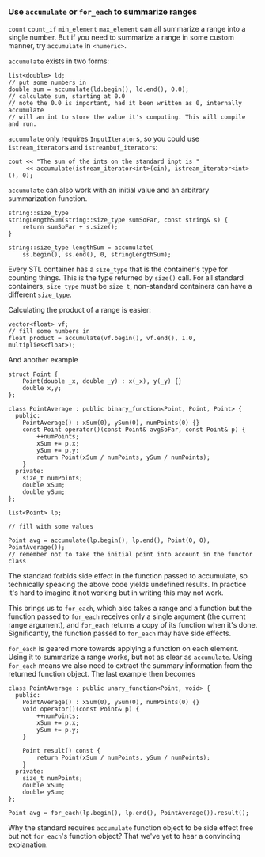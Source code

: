 ### Use `accumulate` or `for_each` to summarize ranges

`count` `count_if` `min_element` `max_element` can all summarize a range into a single number.
But if you need to summarize a range in some custom manner, try `accumulate` in `<numeric>`.

`accumulate` exists in two forms:
```
list<double> ld;
// put some numbers in
double sum = accumulate(ld.begin(), ld.end(), 0.0);
// calculate sum, starting at 0.0
// note the 0.0 is important, had it been written as 0, internally accumulate
// will an int to store the value it's computing. This will compile and run.
```

`accumulate` only requires `InputIterator`s, so you could use `istream_iterator`s and `istreambuf_iterators`:
```
cout << "The sum of the ints on the standard inpt is "
     << accumulate(istream_iterator<int>(cin), istream_iterator<int>(), 0);
```

`accumulate` can also work with an initial value and an arbitrary summarization function.
```
string::size_type
stringLengthSum(string::size_type sumSoFar, const string& s) {
    return sumSoFar + s.size();
}

string::size_type lengthSum = accumulate(
    ss.begin(), ss.end(), 0, stringLengthSum);
```

Every STL container has a `size_type` that is the container's type for counting things. This is the type returned by `size()` call.
For all standard containers, `size_type` must be `size_t`, non-standard containers can have a different `size_type`.

Calculating the product of a range is easier:
```
vector<float> vf;
// fill some numbers in
float product = accumulate(vf.begin(), vf.end(), 1.0, multiplies<float>);
```

And another example
```
struct Point {
    Point(double _x, double _y) : x(_x), y(_y) {}
    double x,y;
};

class PointAverage : public binary_function<Point, Point, Point> {
  public:
    PointAverage() : xSum(0), ySum(0), numPoints(0) {}
    const Point operator()(const Point& avgSoFar, const Point& p) {
        ++numPoints;
        xSum += p.x;
        ySum += p.y;
        return Point(xSum / numPoints, ySum / numPoints);
    }
  private:
    size_t numPoints;
    double xSum;
    double ySum;
};

list<Point> lp;

// fill with some values

Point avg = accumulate(lp.begin(), lp.end(), Point(0, 0), PointAverage());
// remember not to take the initial point into account in the functor class
```

The standard forbids side effect in the function passed to accumulate, so technically speaking the above code yields undefined results.
In practice it's hard to imagine it not working but in writing this may not work.

This brings us to `for_each`, which also takes a range and a function but the function passed to `for_each` receives only a single argument (the current range argument), and `for_each` returns a copy of its function when it's done.
Significantly, the function passed to `for_each` may have side effects.

`for_each` is geared more towards applying a function on each element.
Using it to summarize a range works, but not as clear as `accumulate`. Using `for_each` means we also need to extract the summary information from the returned function object.
The last example then becomes
```
class PointAverage : public unary_function<Point, void> {
  public:
    PointAverage() : xSum(0), ySum(0), numPoints(0) {}
    void operator()(const Point& p) {
        ++numPoints;
        xSum += p.x;
        ySum += p.y;
    }

    Point result() const {
        return Point(xSum / numPoints, ySum / numPoints);
    }
  private:
    size_t numPoints;
    double xSum;
    double ySum;
};

Point avg = for_each(lp.begin(), lp.end(), PointAverage()).result();
```

Why the standard requires `accumulate` function object to be side effect free but not `for_each`'s function object?
That we've yet to hear a convincing explanation.
